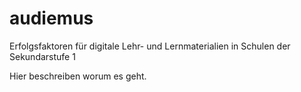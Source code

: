 # audiemus
Erfolgsfaktoren für digitale Lehr- und Lernmaterialien in Schulen der Sekundarstufe 1

Hier beschreiben worum es geht.
